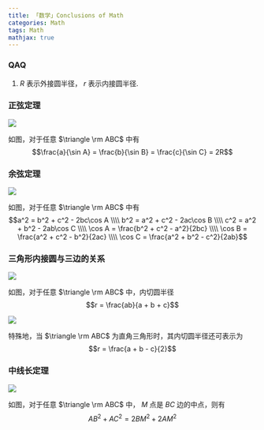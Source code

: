 ```yaml
---
title: 「数学」Conclusions of Math
categories: Math
tags: Math
mathjax: true
---
```


### QAQ

1. $R$ 表示外接圆半径， $r$ 表示内接圆半径.

### 正弦定理

![](https://s1.ax1x.com/2020/10/02/01CQOA.png)

如图，对于任意 $\triangle \rm ABC$ 中有 $$\frac{a}{\sin A} = \frac{b}{\sin B} = \frac{c}{\sin C} = 2R$$

### 余弦定理

![](https://s1.ax1x.com/2020/10/02/01Pi9S.png)

如图，对于任意 $\triangle \rm ABC$ 中有 $$a^2 = b^2 + c^2 - 2bc\cos A \\\\ b^2 = a^2 + c^2 - 2ac\cos B \\\\ c^2 = a^2 + b^2 - 2ab\cos C \\\\ \cos A = \frac{b^2 + c^2 - a^2}{2bc} \\\\ \cos B = \frac{a^2 + c^2 - b^2}{2ac} \\\\ \cos C = \frac{a^2 + b^2 - c^2}{2ab}$$

### 三角形内接圆与三边的关系

![](https://s1.ax1x.com/2020/10/02/01pBcj.png)

如图，对于任意 $\triangle \rm ABC$ 中，内切圆半径 $$r = \frac{ab}{a + b + c}$$

![](https://s1.ax1x.com/2020/10/02/01p03Q.png)

特殊地，当 $\triangle \rm ABC$ 为直角三角形时，其内切圆半径还可表示为 $$r = \frac{a + b - c}{2}$$

### 中线长定理

![](https://s1.ax1x.com/2020/10/02/01pj8e.png)

如图，对于任意 $\triangle \rm ABC$ 中， $M$ 点是 $BC$ 边的中点，则有 $$AB^2 + AC^2 = 2BM^2 + 2AM^2$$
    